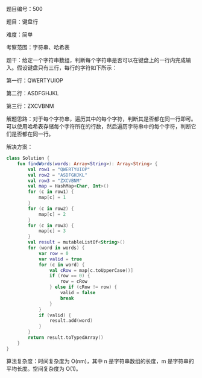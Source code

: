 题目编号：500

题目：键盘行

难度：简单

考察范围：字符串、哈希表

题干：给定一个字符串数组，判断每个字符串是否可以在键盘上的一行内完成输入。假设键盘只有三行，每行的字符如下所示：

第一行：QWERTYUIOP

第二行：ASDFGHJKL

第三行：ZXCVBNM

解题思路：对于每个字符串，遍历其中的每个字符，判断其是否都在同一行即可。可以使用哈希表存储每个字符所在的行数，然后遍历字符串中的每个字符，判断它们是否都在同一行。

解决方案：

```kotlin
class Solution {
    fun findWords(words: Array<String>): Array<String> {
        val row1 = "QWERTYUIOP"
        val row2 = "ASDFGHJKL"
        val row3 = "ZXCVBNM"
        val map = HashMap<Char, Int>()
        for (c in row1) {
            map[c] = 1
        }
        for (c in row2) {
            map[c] = 2
        }
        for (c in row3) {
            map[c] = 3
        }
        val result = mutableListOf<String>()
        for (word in words) {
            var row = 0
            var valid = true
            for (c in word) {
                val cRow = map[c.toUpperCase()]
                if (row == 0) {
                    row = cRow
                } else if (cRow != row) {
                    valid = false
                    break
                }
            }
            if (valid) {
                result.add(word)
            }
        }
        return result.toTypedArray()
    }
}
```

算法复杂度：时间复杂度为 O(nm)，其中 n 是字符串数组的长度，m 是字符串的平均长度。空间复杂度为 O(1)。